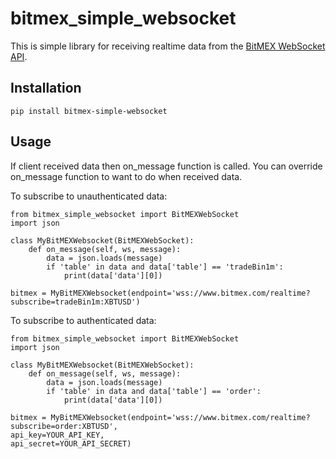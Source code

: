 # bitmex_simple_websocket

This is simple library for receiving realtime data from the [BitMEX WebSocket API](https://www.bitmex.com/app/wsAPI).

## Installation

```pip install bitmex-simple-websocket```

## Usage

If client received data then on_message function is called.
You can override on_message function to want to do when received data.

To subscribe to unauthenticated data:
```
from bitmex_simple_websocket import BitMEXWebSocket
import json

class MyBitMEXWebsocket(BitMEXWebSocket):
    def on_message(self, ws, message):
        data = json.loads(message)
        if 'table' in data and data['table'] == 'tradeBin1m':
            print(data['data'][0])

bitmex = MyBitMEXWebsocket(endpoint='wss://www.bitmex.com/realtime?subscribe=tradeBin1m:XBTUSD')
```

To subscribe to authenticated data:
```
from bitmex_simple_websocket import BitMEXWebSocket
import json

class MyBitMEXWebsocket(BitMEXWebSocket):
    def on_message(self, ws, message):
        data = json.loads(message)
        if 'table' in data and data['table'] == 'order':
            print(data['data'][0])

bitmex = MyBitMEXWebsocket(endpoint='wss://www.bitmex.com/realtime?subscribe=order:XBTUSD',
api_key=YOUR_API_KEY,
api_secret=YOUR_API_SECRET)
```